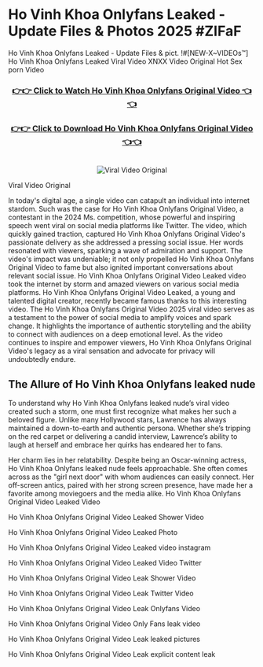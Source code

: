 # Ho Vinh Khoa Onlyfans Leaked - Update Files & Photos 2025 #ZIFaF

Ho Vinh Khoa Onlyfans Leaked - Update Files & pict. !#[NEW-X~VIDEOs™] Ho Vinh Khoa Onlyfans Leaked Viral Video XNXX Video Original Hot Sex porn Video
<br>
<div align="center">
<h3><a href="https://links2leaks.com?utm_source=hovinhkhoa&utm_medium=gitlong" rel="nofollow">👉👉 Click to Watch Ho Vinh Khoa Onlyfans Original Video 👈👈</a></h3>
<h3><a href="https://links2leaks.com?utm_source=hovinhkhoa&utm_medium=gitlong" rel="nofollow">👉👉 Click to Download Ho Vinh Khoa Onlyfans Original Video 👈👈</a></h3>
<br>
<a href="https://links2leaks.com?utm_source=hovinhkhoa&utm_medium=gitlong" rel="nofollow"><img src="https://i.ibb.co/Gkj2r4b/banner.png" alt="Viral Video Original" style="max-width: 100%; display: inline-block;" data-target="animated-image.originalImage"></a>
</div>

Viral Video Original

In today's digital age, a single video can catapult an individual into internet stardom. Such was the case for Ho Vinh Khoa Onlyfans Original Video, a contestant in the 2024 Ms. competition, whose powerful and inspiring speech went viral on social media platforms like Twitter.
The video, which quickly gained traction, captured Ho Vinh Khoa Onlyfans Original Video's passionate delivery as she addressed a pressing social issue. Her words resonated with viewers, sparking a wave of admiration and support. The video's impact was undeniable; it not only propelled Ho Vinh Khoa Onlyfans Original Video to fame but also ignited important conversations about relevant social issue.
Ho Vinh Khoa Onlyfans Original Video Leaked video took the internet by storm and amazed viewers on various social media platforms. Ho Vinh Khoa Onlyfans Original Video Leaked, a young and talented digital creator, recently became famous thanks to this interesting video.
The Ho Vinh Khoa Onlyfans Original Video 2025 viral video serves as a testament to the power of social media to amplify voices and spark change. It highlights the importance of authentic storytelling and the ability to connect with audiences on a deep emotional level. As the video continues to inspire and empower viewers, Ho Vinh Khoa Onlyfans Original Video's legacy as a viral sensation and advocate for privacy will undoubtedly endure.

<h2>The Allure of Ho Vinh Khoa Onlyfans leaked nude</h2>


To understand why Ho Vinh Khoa Onlyfans leaked nude’s viral video created such a storm, one must first recognize what makes her such a beloved figure. Unlike many Hollywood stars, Lawrence has always maintained a down-to-earth and authentic persona. Whether she’s tripping on the red carpet or delivering a candid interview, Lawrence’s ability to laugh at herself and embrace her quirks has endeared her to fans.

Her charm lies in her relatability. Despite being an Oscar-winning actress, Ho Vinh Khoa Onlyfans leaked nude feels approachable. She often comes across as the "girl next door" with whom audiences can easily connect. Her off-screen antics, paired with her strong screen presence, have made her a favorite among moviegoers and the media alike.
Ho Vinh Khoa Onlyfans Original Video Leaked Video

Ho Vinh Khoa Onlyfans Original Video Leaked Shower Video

Ho Vinh Khoa Onlyfans Original Video Leaked Photo

Ho Vinh Khoa Onlyfans Original Video Leaked video instagram

Ho Vinh Khoa Onlyfans Original Video Leaked Video Twitter

Ho Vinh Khoa Onlyfans Original Video Leak Shower Video

Ho Vinh Khoa Onlyfans Original Video Leak Twitter Video

Ho Vinh Khoa Onlyfans Original Video Leak Onlyfans Video

Ho Vinh Khoa Onlyfans Original Video Only Fans leak video

Ho Vinh Khoa Onlyfans Original Video Leak leaked pictures

Ho Vinh Khoa Onlyfans Original Video Leak explicit content leak